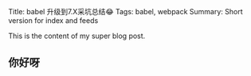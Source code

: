 Title: babel 升级到7.X采坑总结😂
Tags: babel, webpack
Summary: Short version for index and feeds

This is the content of my super blog post.

## 你好呀